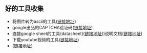 ## 好的工具收集

* 将图片转为ascii的工具([链接地址](https://github.com/RameshAditya/asciify))
* google出品的CAPTCHA验证码([链接地址](https://github.com/mikeyy/nonoCAPTCHA))
* 连接google sheet的工具(datasheet)([链接地址](https://github.com/Squarespace/datasheets)))说明文档([链接地址](https://datasheets.readthedocs.io/en/latest/))
* 下载youtube视频的工具([链接地址](https://github.com/YouTubeDownload/YouTubeDownload))
* ([链接地址]())
